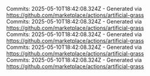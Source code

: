 Commits: 2025-05-10T18:42:08.324Z - Generated via https://github.com/marketplace/actions/artificial-grass
<br>
Commits: 2025-05-10T18:42:08.324Z - Generated via https://github.com/marketplace/actions/artificial-grass
<br>
Commits: 2025-05-10T18:42:08.324Z - Generated via https://github.com/marketplace/actions/artificial-grass
<br>
Commits: 2025-05-10T18:42:08.324Z - Generated via https://github.com/marketplace/actions/artificial-grass
<br>
Commits: 2025-05-10T18:42:08.324Z - Generated via https://github.com/marketplace/actions/artificial-grass
<br>
